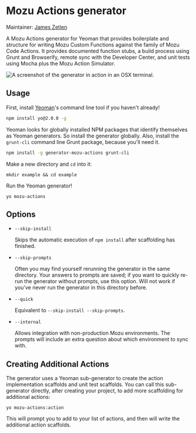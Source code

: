# Mozu Actions generator

Maintainer: [James Zetlen](https://github.com/zetlen)

A Mozu Actions generator for Yeoman that provides boilerplate and structure for writing Mozu Custom Functions against the family of Mozu Code Actions. It provides documented function stubs, a build process using Grunt and Browserify, remote sync with the Developer Center, and unit tests using Mocha plus the Mozu Action Simulator.

![A screenshot of the generator in action in an OSX terminal.](http://i.imgur.com/r3sSEvX.png)

## Usage

First, install [Yeoman](http://yeoman.io)'s command line tool if you haven't already!

```bash
npm install yo@2.0.0 -g
```

Yeoman looks for globally installed NPM packages that identify themselves as Yeoman generators. So install the generator globally. Also, install the `grunt-cli` command line Grunt package, because you'll need it.

```bash
npm install -g generator-mozu-actions grunt-cli
```

Make a new directory and `cd` into it:
```
mkdir example && cd example
```

Run the Yeoman generator!
```
yo mozu-actions
```

## Options

* `--skip-install`
  
  Skips the automatic execution of `npm install` after scaffolding has finished.

* `--skip-prompts`

  Often you may find yourself rerunning the generator in the same directory. Your answers to prompts are saved; if you want to quickly re-run the generator without prompts, use this option. Will not work if you've never run the generator in this directory before.

* `--quick`
  
  Equivalent to `--skip-install --skip-prompts`.

* `--internal`

  Allows integration with non-production Mozu environments. The prompts will include an extra question about which environment to sync with.


## Creating Additional Actions

The generator uses a Yeoman sub-generator to create the action implementation scaffolds and unit test scaffolds. You can call this sub-generator directly, after creating your project, to add more scaffolding for additional actions:

```
yo mozu-actions:action
```

This will prompt you to add to your list of actions, and then will write the additional action scaffolds.
